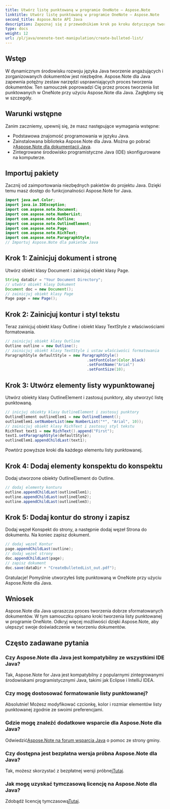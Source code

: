 ```yaml
---
title: Utwórz listę punktowaną w programie OneNote — Aspose.Note
linktitle: Utwórz listę punktowaną w programie OneNote — Aspose.Note
second_title: Aspose.Note API Java
description: Zapoznaj się z przewodnikiem krok po kroku dotyczącym tworzenia list punktowanych w programie OneNote przy użyciu programu Aspose.Note dla języka Java. Z łatwością udoskonal swoje tworzenie dokumentów.
type: docs
weight: 12
url: /pl/java/onenote-text-manipulation/create-bulleted-list/
---
```

## Wstęp
W dynamicznym środowisku rozwoju języka Java tworzenie angażujących i zorganizowanych dokumentów jest niezbędne. Aspose.Note dla Java zapewnia potężny zestaw narzędzi usprawniających proces tworzenia dokumentów. Ten samouczek poprowadzi Cię przez proces tworzenia list punktowanych w OneNote przy użyciu Aspose.Note dla Java. Zagłębmy się w szczegóły.
## Warunki wstępne
Zanim zaczniemy, upewnij się, że masz następujące wymagania wstępne:
- Podstawowa znajomość programowania w języku Java.
-  Zainstalowana biblioteka Aspose.Note dla Java. Można go pobrać z[Aspose.Note dla dokumentacji Java](https://reference.aspose.com/note/java/).
- Zintegrowane środowisko programistyczne Java (IDE) skonfigurowane na komputerze.
## Importuj pakiety
Zacznij od zaimportowania niezbędnych pakietów do projektu Java. Dzięki temu masz dostęp do funkcjonalności Aspose.Note for Java.
```java
import java.awt.Color;
import java.io.IOException;
import com.aspose.note.Document;
import com.aspose.note.NumberList;
import com.aspose.note.Outline;
import com.aspose.note.OutlineElement;
import com.aspose.note.Page;
import com.aspose.note.RichText;
import com.aspose.note.ParagraphStyle;
// Importuj Aspose.Note dla pakietów Java
```
## Krok 1: Zainicjuj dokument i stronę
Utwórz obiekt klasy Document i zainicjuj obiekt klasy Page.
```java
String dataDir = "Your Document Directory";
// utwórz obiekt klasy Dokument
Document doc = new Document();
// zainicjuj obiekt klasy Page
Page page = new Page();
```
## Krok 2: Zainicjuj kontur i styl tekstu
Teraz zainicjuj obiekt klasy Outline i obiekt klasy TextStyle z właściwościami formatowania.
```java
// zainicjuj obiekt klasy Outline
Outline outline = new Outline();
// zainicjuj obiekt klasy TextStyle i ustaw właściwości formatowania
ParagraphStyle defaultStyle = new ParagraphStyle()
                                    .setFontColor(Color.black)
                                    .setFontName("Arial")
                                    .setFontSize(10);
```
## Krok 3: Utwórz elementy listy wypunktowanej
Utwórz obiekty klasy OutlineElement i zastosuj punktory, aby utworzyć listę punktowaną.
```java
// inicjuj obiekty klasy OutlineElement i zastosuj punktory
OutlineElement outlineElem1 = new OutlineElement();
outlineElem1.setNumberList(new NumberList("*", "Arial", 10));
// zainicjuj obiekt klasy RichText i zastosuj styl tekstu
RichText text1 = new RichText().append("First");
text1.setParagraphStyle(defaultStyle);
outlineElem1.appendChildLast(text1);
```
Powtórz powyższe kroki dla każdego elementu listy punktowanej.
## Krok 4: Dodaj elementy konspektu do konspektu
Dodaj utworzone obiekty OutlineElement do Outline.
```java
// dodaj elementy konturu
outline.appendChildLast(outlineElem1);
outline.appendChildLast(outlineElem2);
outline.appendChildLast(outlineElem3);
```
## Krok 5: Dodaj kontur do strony i zapisz
Dodaj węzeł Konspekt do strony, a następnie dodaj węzeł Strona do dokumentu. Na koniec zapisz dokument.
```java
// dodaj węzeł Kontur
page.appendChildLast(outline);
// dodaj węzeł strony
doc.appendChildLast(page);
// zapisz dokument
doc.save(dataDir + "CreateBulletedList_out.pdf");
```
Gratulacje! Pomyślnie utworzyłeś listę punktowaną w OneNote przy użyciu Aspose.Note dla Java.
## Wniosek
Aspose.Note dla Java upraszcza proces tworzenia dobrze sformatowanych dokumentów. W tym samouczku opisano kroki tworzenia listy punktowanej w programie OneNote. Odkryj więcej możliwości dzięki Aspose.Note, aby ulepszyć swoje doświadczenie w tworzeniu dokumentów.
## Często zadawane pytania
### Czy Aspose.Note dla Java jest kompatybilny ze wszystkimi IDE Java?
Tak, Aspose.Note for Java jest kompatybilny z popularnymi zintegrowanymi środowiskami programistycznymi Java, takimi jak Eclipse i IntelliJ IDEA.
### Czy mogę dostosować formatowanie listy punktowanej?
Absolutnie! Możesz modyfikować czcionkę, kolor i rozmiar elementów listy punktowanej zgodnie ze swoimi preferencjami.
### Gdzie mogę znaleźć dodatkowe wsparcie dla Aspose.Note dla Java?
 Odwiedzić[Aspose.Note na forum wsparcia Java](https://forum.aspose.com/c/note/28) o pomoc ze strony gminy.
### Czy dostępna jest bezpłatna wersja próbna Aspose.Note dla Java?
 Tak, możesz skorzystać z bezpłatnej wersji próbnej[Tutaj](https://releases.aspose.com/).
### Jak mogę uzyskać tymczasową licencję na Aspose.Note dla Java?
 Zdobądź licencję tymczasową[Tutaj](https://purchase.aspose.com/temporary-license/).
